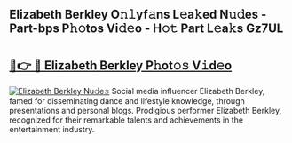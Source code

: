 ## Elizabeth Berkley O𝚗𝚕yf𝚊ns L𝚎a𝚔ed N𝚞𝚍es - Part-bps P𝚑𝚘tos Vi𝚍𝚎o - H𝚘𝚝 Part L𝚎a𝚔s Gz7UL

# <h2><a href="http://kfbde38.oniu.top/?m=Elizabeth+Berkley">🔗👉 🔴 Elizabeth Berkley P𝚑ot𝚘𝚜 V𝚒d𝚎o</a></h2>

[![Elizabeth Berkley Nu𝚍e𝚜](https://i.imgur.com/0qMVB7G.gif)](http://kfbde38.oniu.top/?m=Elizabeth+Berkley)
Social media influencer Elizabeth Berkley, famed for disseminating dance and lifestyle knowledge, through presentations and personal blogs. Prodigious performer Elizabeth Berkley, recognized for their remarkable talents and achievements in the entertainment industry.  
